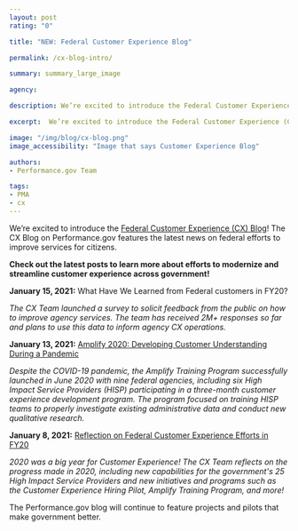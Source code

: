 ```yaml
---
layout: post
rating: "0"

title: "NEW: Federal Customer Experience Blog"

permalink: /cx-blog-intro/

summary: summary_large_image

agency:

description: We’re excited to introduce the Federal Customer Experience (CX) Blog! The CX Blog on Performance.gov features the latest news on federal efforts to improve services for citizens. 

excerpt:  We’re excited to introduce the Federal Customer Experience (CX) Blog! The CX Blog on Performance.gov features the latest news on federal efforts to improve services for citizens. 

image: "/img/blog/cx-blog.png"
image_accessibility: "Image that says Customer Experience Blog"

authors:
- Performance.gov Team

tags:
- PMA
- cx
---
```


We’re excited to introduce the [Federal Customer Experience (CX) Blog](https://www.performance.gov/cx/blog/)! The CX Blog on Performance.gov features the latest news on federal efforts to improve services for citizens. 

**Check out the latest posts to learn more about efforts to modernize and streamline customer experience across government!**

**January 15, 2021:** What Have We Learned from Federal customers in FY20? 

*The CX Team launched a survey to solicit feedback from the public on how to improve agency services. The team has received 2M+ responses so far and plans to use this data to inform agency CX operations.*

**January 13, 2021:** [Amplify 2020: Developing Customer Understanding During a Pandemic](https://www.performance.gov/cx/blog/amplify-program/)

*Despite the COVID-19 pandemic, the Amplify Training Program successfully launched in June 2020 with nine federal agencies, including six High Impact Service Providers (HISP) participating in a three-month customer experience development program. The program focused on training HISP teams to properly investigate existing administrative data and conduct new qualitative research.* 

**January 8, 2021:** [Reflection on Federal Customer Experience Efforts in FY20](https://www.performance.gov/cx/blog/reflection-on-federal-customer-experience-efforts-in-2020/) 

*2020 was a big year for Customer Experience! The CX Team reflects on the progress made in 2020, including new capabilities for the government's 25 High Impact Service Providers and new initiatives and programs such as the Customer Experience Hiring Pilot, Amplify Training Program, and more!* 

The Performance.gov blog will continue to feature projects and pilots that make government better. 
